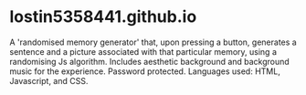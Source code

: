 # lostin5358441.github.io

A 'randomised memory generator' that, upon pressing a button, generates a sentence and a picture associated with that particular memory, using a randomising Js algorithm. Includes aesthetic background and background music for the experience. Password protected. Languages used: HTML, Javascript, and CSS. 

